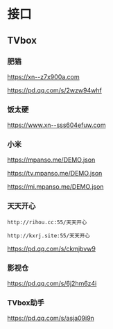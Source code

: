 # 接口

## TVbox

### 肥猫

https://xn--z7x900a.com

https://pd.qq.com/s/2wzw94whf

### 饭太硬

https://www.xn--sss604efuw.com

### 小米

https://mpanso.me/DEMO.json

https://tv.mpanso.me/DEMO.json

https://mi.mpanso.me/DEMO.json

### 天天开心

`http://rihou.cc:55/天天开心`

`http://kxrj.site:55/天天开心`

https://pd.qq.com/s/ckmjbvw9

### 影视仓

https://pd.qq.com/s/6j2hm6z4i

### TVbox助手

https://pd.qq.com/s/asja09i9n
